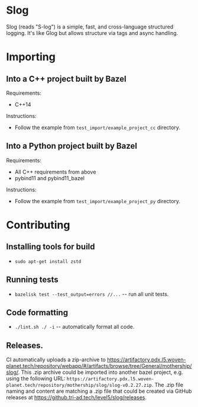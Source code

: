 # Slog
Slog (reads "S-log") is a simple, fast, and cross-language structured logging. It's like Glog but allows structure via tags and async handling.

# Importing
## Into a C++ project built by Bazel
Requirements:
* C++14

Instructions: 
* Follow the example from `test_import/example_project_cc` directory.

## Into a Python project built by Bazel
Requirements:
* All C++ requirements from above
* pybind11 and pybind11_bazel

Instructions: 
* Follow the example from `test_import/example_project_py` directory.

# Contributing
## Installing tools for build
* `sudo apt-get install zstd`


## Running tests
* `bazelisk test --test_output=errors //...` -- run all unit tests.

## Code formatting
* `./lint.sh ./ -i` -- automatically format all code.

## Releases.
CI automatically uploads a zip-archive to https://artifactory.pdx.l5.woven-planet.tech/repository/webapp/#/artifacts/browse/tree/General/mothership/slog/. This .zip archive could be imported into another bazel project, e.g. using the following URL: `https://artifactory.pdx.l5.woven-planet.tech/repository/mothership/slog/slog-v0.2.27.zip`.  The .zip file naming and content are matching a .zip file that could be created via GitHub releases at https://github.tri-ad.tech/level5/slog/releases.

